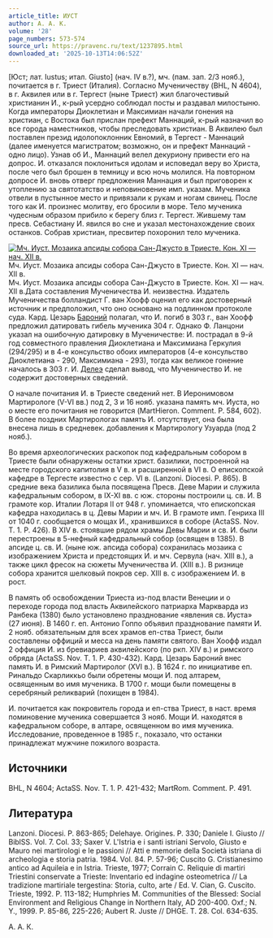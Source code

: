 ```yaml
---
article_title: ИУСТ
author: А. А. К.
volume: '28'
page_numbers: 573-574
source_url: https://pravenc.ru/text/1237895.html
downloaded_at: '2025-10-13T14:06:52Z'
---
```


[Юст; лат. Iustus; итал. Giusto] (нач. IV в.?), мч. (пам. зап. 2/3 нояб.), почитается в г. Триест (Италия). Согласно Мученичеству (BHL, N 4604), в г. Аквилея или в г. Тергест (ныне Триест) жил благочестивый христианин И., к-рый усердно соблюдал посты и раздавал милостыню. Когда императоры Диоклетиан и Максимиан начали гонения на христиан, с Востока был прислан префект Маннаций, к-рый назначил во все города наместников, чтобы преследовать христиан. В Аквилею был поставлен презид идолопоклонник Евномий, в Тергест - Маннаций (далее именуется магистратом; возможно, он и префект Маннаций - одно лицо). Узнав об И., Маннаций велел декуриону привести его на допрос. И. отказался поклониться идолам и исповедал веру во Христа, после чего был брошен в темницу и всю ночь молился. На повторном допросе И. вновь отверг предложения Маннация и был приговорен к утоплению за святотатство и неповиновение имп. указам. Мученика отвели в пустынное место и привязали к рукам и ногам свинец. После того как И. произнес молитву, его бросили в море. Тело мученика чудесным образом прибило к берегу близ г. Тергест. Жившему там пресв. Себастиану И. явился во сне и указал местонахождение своих останков. Собрав христиан, пресвитер похоронил тело мученика.

[![Мч. Иуст. Мозаика апсиды собора Сан-Джусто в Триесте. Кон. XI — нач. XII в.](https://pravenc.ru/data/2012/05/16/1233443955/i200.jpg "Кликните для увеличения картинки")](https://pravenc.ru/data/2012/05/16/1233443955/i400.jpg)Мч. Иуст. Мозаика апсиды собора Сан-Джусто в Триесте. Кон. XI — нач. XII в.  
Мч. Иуст. Мозаика апсиды собора Сан-Джусто в Триесте. Кон. XI — нач. XII в.Дата составления Мученичества И. неизвестна. Издатель Мученичества болландист Г. ван Хоофф оценил его как достоверный источник и предположил, что оно основано на подлинном протоколе суда. Кард. Цезарь [Бароний](https://pravenc.ru/text/БАРОНИЙ.html) полагал, что И. погиб в 303 г., ван Хоофф предложил датировать гибель мученика 304 г. Однако Ф. Ланцони указал на ошибочную датировку в Мученичестве: И. пострадал в 9-й год совместного правления Диоклетиана и Максимиана Геркулия (294/295) и в 4-е консульство обоих императоров (4-е консульство Диоклетиана - 290, Максимиана - 293), тогда как великое гонение началось в 303 г. И. [Делеэ](https://pravenc.ru/text/Делеэ.html) сделал вывод, что Мученичество И. не содержит достоверных сведений.

О начале почитания И. в Триесте сведений нет. В Иеронимовом Мартирологе (V-VI вв.) под 2, 3 и 16 нояб. указана память мч. Иуста, но о месте его почитания не говорится (MartHieron. Comment. P. 584, 602). В более поздних Мартирологах память И. отсутствует, она была внесена лишь в средневек. добавления к Мартирологу Узуарда (под 2 нояб.).

Во время археологических раскопок под кафедральным собором в Триесте были обнаружены остатки христ. базилики, построенной на месте городского капитолия в V в. и расширенной в VI в. О епископской кафедре в Тергесте известно с сер. VI в. (Lanzoni. Diocesi. P. 865). В средние века базилика была посвящена Пресв. Деве Марии и служила кафедральным собором, в IX-XI вв. с юж. стороны построили ц. св. И. В грамоте кор. Италии Лотаря II от 948 г. упоминается, что епископская кафедра находилась в ц. Девы Марии и мч. И. В грамоте имп. Генриха III от 1040 г. сообщается о мощах И., хранившихся в соборе (ActaSS. Nov. T. 1. P. 426). В XIV в. стоявшие рядом храмы Девы Марии и св. И. были перестроены в 5-нефный кафедральный собор (освящен в 1385). В апсиде ц. св. И. (ныне юж. апсида собора) сохранилась мозаика с изображением Христа и предстоящих И. и мч. Сервула (нач. XIII в.), а также цикл фресок на сюжеты Мученичества И. (XIII в.). В ризнице собора хранится шелковый покров сер. XIII в. с изображением И. в рост.

В память об освобождении Триеста из-под власти Венеции и о переходе города под власть Аквилейского патриарха Маркварда из Ранбека (1380) было установлено празднование «явления св. Иуста» (27 июня). В 1460 г. еп. Антонио Гоппо объявил празднование памяти И. 2 нояб. обязательным для всех храмов еп-ства Триест, были составлены оффиций и месса на день памяти святого. Ван Хоофф издал 2 оффиция И. из бревиариев аквилейского (по ркп. XIV в.) и римского обряда (ActaSS. Nov. T. 1. P. 430-432). Кард. Цезарь Бароний внес память И. в Римский Мартиролог (XVI в.). В 1624 г. по инициативе еп. Ринальдо Скарликкьо были обретены мощи И. под алтарем, освященным во имя мученика. В 1700 г. мощи были помещены в серебряный реликварий (похищен в 1984).

И. почитается как покровитель города и еп-ства Триест, в наст. время поминовение мученика совершается 3 нояб. Мощи И. находятся в кафедральном соборе, в алтаре, освященном во имя мученика. Исследование, проведенное в 1985 г., показало, что останки принадлежат мужчине пожилого возраста.

## Источники

BHL, N 4604; ActaSS. Nov. T. 1. P. 421-432; MartRom. Comment. P. 491.

## Литература

Lanzoni. Diocesi. P. 863-865; Delehaye. Origines. P. 330; Daniele I. Giusto // BiblSS. Vol. 7. Col. 33; Saxer V. L'Istria e i santi istriani Servolo, Giusto e Mauro nei martirologi e le passioni // Atti e memorie della Società istriana di archeologia e storia patria. 1984. Vol. 84. P. 57-96; Cuscito G. Cristianesimo antico ad Aquileia e in Istria. Trieste, 1977; Corrain C. Reliquie di martiri Triestini conservate a Trieste: Inventario ed indagine osteometrica // La tradizione martiriale tergestina: Storia, culto, arte / Ed. V. Cian, G. Cuscito. Trieste, 1992. P. 113-182; Humphries M. Communities of the Blessed: Social Environment and Religious Change in Northern Italy, AD 200-400. Oxf.; N. Y., 1999. P. 85-86, 225-226; Aubert R. Juste // DHGE. T. 28. Col. 634-635.

А. А. К.
